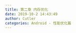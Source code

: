 ```yaml
---
title: 第二章 内存优化
date: 2019-10-2 14:43:49
author: Cutler
categories: Android - 性能优化篇
---
```


<br><br>
